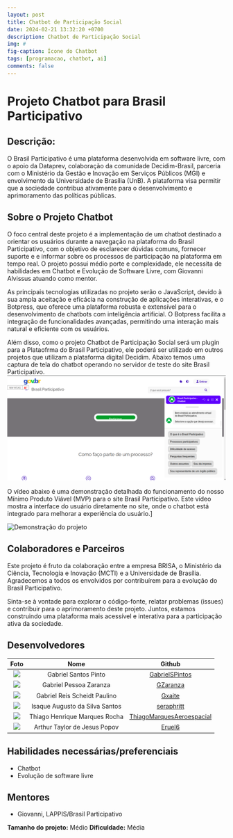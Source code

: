 ```yaml
---
layout: post
title: Chatbot de Participação Social
date: 2024-02-21 13:32:20 +0700
description: Chatbot de Participação Social
img: # 
fig-caption: Ícone do Chatbot
tags: [programacao, chatbot, ai]
comments: false
---
```


# Projeto Chatbot para Brasil Participativo
## Descrição:

O Brasil Participativo é uma plataforma desenvolvida em software livre, com o apoio da Dataprev, colaboração da comunidade Decidim-Brasil, parceria com o Ministério da Gestão e Inovação em Serviços Públicos (MGI) e envolvimento da Universidade de Brasília (UnB). A plataforma visa permitir que a sociedade contribua ativamente para o desenvolvimento e aprimoramento das políticas públicas.

## Sobre o Projeto Chatbot

O foco central deste projeto é a implementação de um chatbot destinado a orientar os usuários durante a navegação na plataforma do Brasil Participativo, com o objetivo de esclarecer dúvidas comuns, fornecer suporte e e informar sobre os processos de participação na plataforma em tempo real. O projeto possui médio porte e complexidade, ele necessita de habilidades em Chatbot e Evolução de Software Livre, com Giovanni Alvissus atuando como mentor.

As principais tecnologias utilizadas no projeto serão o JavaScript, devido à sua ampla aceitação e eficácia na construção de aplicações interativas, e o Botpress, que oferece uma plataforma robusta e extensível para o desenvolvimento de chatbots com inteligência artificial. O Botpress facilita a integração de funcionalidades avançadas, permitindo uma interação mais natural e eficiente com os usuários.

Além disso, como o projeto Chatbot de Participação Social será um plugin para a Plataofrma do Brasil Participativo, ele poderá ser utilizado em outros projetos que utilizam a plataforma digital Decidim.
Abaixo temos uma captura de tela do chatbot operando no servidor de teste do site Brasil Participativo. 
![imagem do chatbot no Brasil Participativo](https://raw.githubusercontent.com/ResidenciaTICBrisa/T2G2-Chatbot-Participacao-Social/main/docs/images/bot_no_BP.png)


O vídeo abaixo é uma demonstração detalhada do funcionamento do nosso Mínimo Produto Viável (MVP) para o site Brasil Participativo. Este vídeo mostra a interface do usuário diretamente no site, onde o chatbot está integrado para melhorar a experiência do usuário.]

![Demonstração do projeto](https://raw.githubusercontent.com/ResidenciaTICBrisa/T2G2-Chatbot-Participacao-Social/main/docs/images/Chat-Bot-Brasil-Participativo-funcionando-com-bot%C3%B5es.gif)


## Colaboradores e Parceiros

Este projeto é fruto da colaboração entre a empresa BRISA, o Ministério da Ciência, Tecnologia e Inovação (MCTI) e a Universidade de Brasília. Agradecemos a todos os envolvidos por contribuírem para a evolução do Brasil Participativo.

Sinta-se à vontade para explorar o código-fonte, relatar problemas (issues) e contribuir para o aprimoramento deste projeto. Juntos, estamos construindo uma plataforma mais acessível e interativa para a participação ativa da sociedade.



## Desenvolvedores
|                                    Foto                                    |       Nome       |                                Github                                 |
| :------------------------------------------------------------------------: | :--------------: | :-------------------------------------------------------------------: |
| <img src="https://avatars.githubusercontent.com/u/144184007?v=4" width="150px" /> | Gabriel Santos Pinto | [GabrielSPintos](https://github.com/GabrielSPintos) |
|       <img src="https://avatars.githubusercontent.com/u/116514986?v=4" width="150px" />        | Gabriel Pessoa Zaranza |              [GZaranza](https://github.com/GZaranza)              |
|       <img src="https://avatars.githubusercontent.com/u/111130521?v=" width="150px" />        |    Gabriel Reis Scheidt Paulino    |              [Gxaite](https://github.com/Gxaite)              |
|       <img src="https://avatars.githubusercontent.com/u/84244850?v=4" width="150px" />        | Isaque Augusto da Silva Santos  |              [seraphritt](https://github.com/seraphritt)              |
|    <img src="https://avatars.githubusercontent.com/u/125684199?v=4" width="150px" />     | Thiago Henrique Marques Rocha  |        [ThiagoMarquesAeroespacial](https://github.com/ThiagoMarquesAeroespacial)        |
|    <img src="https://avatars.githubusercontent.com/u/71983159?v=4" width="150px" />     | Arthur Taylor de Jesus Popov |        [Eruel6](https://github.com/Eruel6)        |

## Habilidades necessárias/preferenciais  
- Chatbot
- Evolução de software livre

## Mentores
- Giovanni, LAPPIS/Brasil Participativo

**Tamanho do projeto:** Médio
**Dificuldade:** Média
